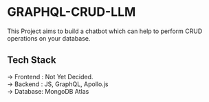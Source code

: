 # GRAPHQL-CRUD-LLM

This Project aims to build a chatbot which can help to perform CRUD operations on your database.

## Tech Stack
-> Frontend : Not Yet Decided.  
-> Backend : JS, GraphQL, Apollo.js  
-> Database: MongoDB Atlas

